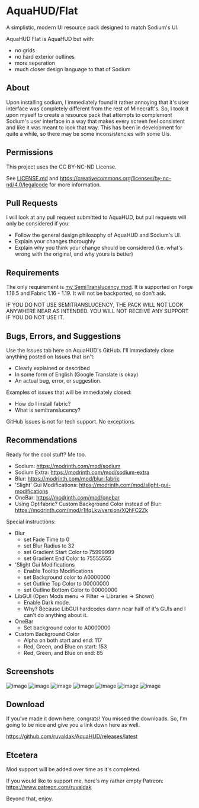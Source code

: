 # AquaHUD/Flat
A simplistic, modern UI resource pack designed to match Sodium's UI.

AquaHUD Flat is AquaHUD but with:
 * no grids
 * no hard exterior outlines
 * more seperation
 * much closer design language to that of Sodium

## About
Upon installing sodium, I immediately found it rather annoying that it's user interface was completely different from the rest of Minecraft's. So, I took it upon myself to create a resource pack that attempts to complement Sodium's user interface in a way that makes every screen feel consistent and like it was meant to look that way. This has been in development for quite a while, so there may be some inconsistencies with some UIs.

## Permissions
This project uses the CC BY-NC-ND License.

See [LICENSE.md](https://github.com/ruvaldak/AquaHUD/blob/main/LICENSE.md) and https://creativecommons.org/licenses/by-nc-nd/4.0/legalcode for more information.

## Pull Requests
I will look at any pull request submitted to AquaHUD, but pull requests will only be considered if you:
 * Follow the general design philosophy of AquaHUD and Sodium's UI.
 * Explain your changes thoroughly
 * Explain why you think your change should be considered (i.e. what's wrong with the original, and why yours is better)

## Requirements
The only requirement is [my SemiTranslucency mod](https://modrinth.com/mod/semitranslucency). It is supported on Forge 1.16.5 and Fabric 1.16 - 1.19. It will not be backported, so don't ask.

IF YOU DO NOT USE SEMITRANSLUCENCY, THE PACK WILL NOT LOOK ANYWHERE NEAR AS INTENDED. YOU WILL NOT RECEIVE ANY SUPPORT IF YOU DO NOT USE IT.

## Bugs, Errors, and Suggestions
Use the Issues tab here on AquaHUD's GitHub. I'll immediately close anything posted on Issues that isn't:
 * Clearly explained or described
 * In some form of English (Google Translate is okay)
 * An actual bug, error, or suggestion.

Examples of issues that will be immediately closed:
 * How do I install fabric?
 * What is semitranslucency?

GitHub Issues is not for tech support. No exceptions.

## Recommendations
Ready for the cool stuff? Me too.

 * Sodium: https://modrinth.com/mod/sodium
 * Sodium Extra: https://modrinth.com/mod/sodium-extra
 * Blur: https://modrinth.com/mod/blur-fabric
 * 'Slight' Gui Modifications: https://modrinth.com/mod/slight-gui-modifications
 * OneBar: https://modrinth.com/mod/onebar
 * Using Optifabric? Custom Background Color instead of Blur: https://modrinth.com/mod/r1ifqLkv/version/XQhFC2Zk

Special instructions:

 * Blur
      * set Fade Time to 0
      * set Blur Radius to 32
      * set Gradient Start Color to 75999999
      * set Gradient End Color to 75555555
 * 'Slight Gui Modifications
      * Enable Tooltip Modifications
      * set Background color to A0000000
      * set Outline Top Color to 00000000
      * set Outline Bottom Color to 00000000
 * LibGUI (Open Mods menu -> Filter -> Libraries -> Shown)
      * Enable Dark mode.
      * Why? Because LibGUI hardcodes damn near half of it's GUIs and I can't do anything about it.
 * OneBar
      * Set background color to A0000000
 * Custom Background Color
      * Alpha on both start and end: 117
      * Red, Green, and Blue on start: 153
      * Red, Green, and Blue on end: 85

## Screenshots

![image](https://user-images.githubusercontent.com/37855219/173999143-821103fe-c0c5-4453-93d3-6113d4f6fe1f.png)
![image](https://user-images.githubusercontent.com/37855219/173999236-320b0498-a812-4b89-acb5-4f7f4ff7d984.png)
![image](https://user-images.githubusercontent.com/37855219/173999473-2970b686-0666-4c78-b1cd-8ab67ddf78a9.png)
![image](https://user-images.githubusercontent.com/37855219/173999650-6d59ffab-e451-4feb-8003-0ba4b36ca171.png)
![image](https://user-images.githubusercontent.com/37855219/173999787-088b137e-12cd-4f29-bfe0-0eeb15130b65.png)
![image](https://user-images.githubusercontent.com/37855219/173999882-a06b7b45-e2bc-4783-b7e0-062a5c0e49a8.png)
![image](https://user-images.githubusercontent.com/37855219/173999965-1bb0d054-4cdc-4c31-96b7-152ebe9c2635.png)

## Download
If you've made it down here, congrats! You missed the downloads. So, I'm going to be nice and give you a link down here as well.

https://github.com/ruvaldak/AquaHUD/releases/latest

## Etcetera

Mod support will be added over time as it's completed.

If you would like to support me, here's my rather empty Patreon: https://www.patreon.com/ruvaldak

Beyond that, enjoy.
